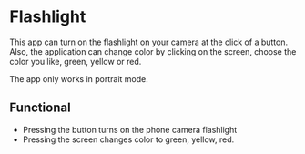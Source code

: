 # Flashlight

This app can turn on the flashlight on your camera at the click of a button. Also, the application can change color by clicking on the screen, choose the color you like, green, yellow or red.

The app only works in portrait mode.

## Functional
- Pressing the button turns on the phone camera flashlight
- Pressing the screen changes color to green, yellow, red.
